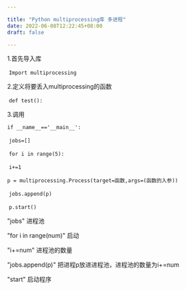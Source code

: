 ```yaml
---

title: "Python multiprocessing库 多进程"
date: 2022-06-08T12:22:45+08:00
draft: false

---
```


1.首先导入库

​	`Import multiprocessing`

2.定义将要丢入multiprocessing的函数

​	`def test():`

3.调用

`if __name__=='__main__':`

​    `jobs=[]`

​    `for i in range(5):`

​        	`i+=1`

​        	`p = multiprocessing.Process(target=函数,args=(函数的入参))`

​        	`jobs.append(p)`

​        	`p.start()`

"jobs" 进程池

"for i in range(num)" 启动

"i+=num" 进程池的数量

"jobs.append(p)" 把进程p放进进程池，进程池的数量为i+=num

"start" 启动程序